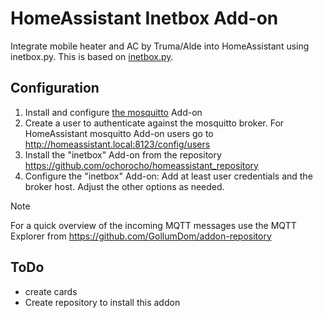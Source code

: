 # HomeAssistant Inetbox Add-on

Integrate mobile heater and AC by Truma/Alde into HomeAssistant using inetbox.py.
This is based on [inetbox.py](https://github.com/danielfett/inetbox.py).

## Configuration

1. Install and configure [the mosquitto](https://github.com/home-assistant/addons/blob/master/mosquitto/DOCS.md) Add-on 
2. Create a user to authenticate against the mosquitto broker. For HomeAssistant mosquitto Add-on users go to http://homeassistant.local:8123/config/users
3. Install the "inetbox" Add-on from the repository https://github.com/ochorocho/homeassistant_repository
4. Configure the "inetbox" Add-on: Add at least user credentials and the broker host. Adjust the other options as needed.


> [!NOTE]
> For a quick overview of the incoming MQTT messages use the
> MQTT Explorer from https://github.com/GollumDom/addon-repository

## ToDo

* create cards
* Create repository to install this addon